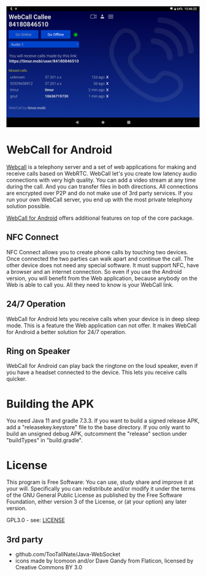 <div align="center">
  <a href="https://timur.mobi/webcall/android"><img src="WebCall-for-Android.png" alt="WebCall for Android"></a>
</div>

# WebCall for Android

[Webcall](https://github.com/mehrvarz/webcall) is a telephony server and a set of web applications for making and receive calls based on WebRTC. WebCall let's you create low latency audio connections with very high quality. You can add a video stream at any time during the call. And you can transfer files in both directions. All connections are encrypted over P2P and do not make use of 3rd party services. If you run your own WebCall server, you end up with the most private telephony solution possible.

[WebCall for Android](https://timur.mobi/webcall/android) offers additional features on top of the core package. 

## NFC Connect

NFC Connect allows you to create phone calls by touching two devices. Once connected the two parties can walk apart and continue the call. The other device does not need any special software. It must support NFC, have a browser and an internet connection. So even if you use the Android version, you will benefit from the Web application, because anybody on the Web is able to call you. All they need to know is your WebCall link.

## 24/7 Operation

WebCall for Android lets you receive calls when your device is in deep sleep mode. This is a feature the Web application can not offer. It makes WebCall for Android a better solution for 24/7 operation.

## Ring on Speaker

WebCall for Android can play back the ringtone on the loud speaker, even if you have a headset connected to the device. This lets you receive calls quicker.

# Building the APK

You need Java 11 and gradle 7.3.3.
If you want to build a signed release APK, add a "releasekey.keystore" file to the base directory.
If you only want to build an unsigned debug APK, outcomment the "release" section under "buildTypes" in "build.gradle".

# License

This program is Free Software: You can use, study share and improve it at your will. Specifically you can redistribute and/or modify it under the terms of the GNU General Public License as published by the Free Software Foundation, either version 3 of the License, or (at your option) any later version.

GPL3.0 - see: [LICENSE](LICENSE)

## 3rd party

- github.com/TooTallNate/Java-WebSocket
- icons made by Icomoon and/or Dave Gandy from Flaticon, licensed by Creative Commons BY 3.0

